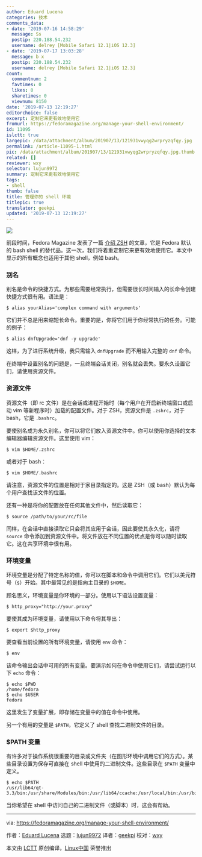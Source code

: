 ```yaml
---
author: Eduard Lucena
categories: 技术
comments_data:
- date: '2019-07-16 14:58:29'
  message: Ss
  postip: 220.188.54.232
  username: delrey [Mobile Safari 12.1|iOS 12.3]
- date: '2019-07-17 13:03:28'
  message: b x
  postip: 220.188.54.232
  username: delrey [Mobile Safari 12.1|iOS 12.3]
count:
  commentnum: 2
  favtimes: 0
  likes: 0
  sharetimes: 0
  viewnum: 8150
date: '2019-07-13 12:19:27'
editorchoice: false
excerpt: 定制它来更有效地使用它
fromurl: https://fedoramagazine.org/manage-your-shell-environment/
id: 11095
islctt: true
largepic: /data/attachment/album/201907/13/121931vwyqg2wrpryzqfqy.jpg
permalink: /article-11095-1.html
pic: /data/attachment/album/201907/13/121931vwyqg2wrpryzqfqy.jpg.thumb.jpg
related: []
reviewer: wxy
selector: lujun9972
summary: 定制它来更有效地使用它
tags:
- shell
thumb: false
title: 管理你的 shell 环境
titlepic: true
translator: geekpi
updated: '2019-07-13 12:19:27'
---
```


![](/data/attachment/album/201907/13/121931vwyqg2wrpryzqfqy.jpg)


前段时间，Fedora Magazine 发表了一篇 [介绍 ZSH](https://fedoramagazine.org/set-zsh-fedora-system/) 的文章，它是 Fedora 默认的 bash shell 的替代品。这一次，我们将着重定制它来更有效地使用它。本文中显示的所有概念也适用于其他 shell，例如 bash。


### 别名


别名是命令的快捷方式。为那些需要经常执行，但需要很长时间输入的长命令创建快捷方式很有用。语法是：



```
$ alias yourAlias='complex command with arguments'
```

它们并不总是用来缩短长命令。重要的是，你将它们用于你经常执行的任务。可能的例子：



```
$ alias dnfUpgrade='dnf -y upgrade'
```

这样，为了进行系统升级，我只需输入 `dnfUpgrade` 而不用输入完整的 `dnf` 命令。


在终端中设置别名的问题是，一旦终端会话关闭，别名就会丢失。要永久设置它们，请使用资源文件。


### 资源文件


资源文件（即 rc 文件）是在会话或进程开始时（每个用户在开启新终端窗口或启动 vim 等新程序时）加载的配置文件。对于 ZSH，资源文件是 `.zshrc`，对于 bash，它是 `.bashrc`。


要使别名成为永久别名，你可以将它们放入资源文件中。你可以使用你选择的文本编辑器编辑资源文件。这里使用 vim：



```
$ vim $HOME/.zshrc
```

或者对于 bash：



```
$ vim $HOME/.bashrc
```

请注意，资源文件的位置是相对于家目录指定的。这是 ZSH（或 bash）默认为每个用户查找该文件的位置。


还有一种是将你的配置放在任何其他文件中，然后读取它：



```
$ source /path/to/your/rc/file
```

同样，在会话中直接读取它只会将其应用于会话，因此要使其永久化，请将 `source` 命令添加到资源文件中。将文件放在不同位置的优点是你可以随时读取它。这在共享环境中很有用。


### 环境变量


环境变量是分配了特定名称的值，你可以在脚本和命令中调用它们。它们以美元符号（`$`）开始。其中最常见的是指向主目录的 `$HOME`。


顾名思义，环境变量是你环境的一部分。使用以下语法设置变量：



```
$ http_proxy="http://your.proxy"
```

要使其成为环境变量，请使用以下命令将其导出：



```
$ export $http_proxy
```

要查看当前设置的所有环境变量，请使用 `env` 命令：



```
$ env
```

该命令输出会话中可用的所有变量。要演示如何在命令中使用它们，请尝试运行以下 `echo` 命令：



```
$ echo $PWD
/home/fedora
$ echo $USER
fedora
```

这里发生了变量扩展，即存储在变量中的值在命令中使用。


另一个有用的变量是 `$PATH`，它定义了 shell 查找二进制文件的目录。


### $PATH 变量


有许多对于操作系统很重要的目录或文件夹（在图形环境中调用它们的方式）。某些目录设置为保存可直接在 shell 中使用的二进制文件。这些目录在 `$PATH` 变量中定义。



```
$ echo $PATH
/usr/lib64/qt-3.3/bin:/usr/share/Modules/bin:/usr/lib64/ccache:/usr/local/bin:/usr/bin:/bin:/usr/local/sbin:/usr/sbin:/usr/libexec/sdcc:/usr/libexec/sdcc:/usr/bin:/bin:/sbin:/usr/sbin:/opt/FortiClient
```

当你希望在 shell 中访问自己的二进制文件（或脚本）时，这会有帮助。




---


via: <https://fedoramagazine.org/manage-your-shell-environment/>


作者：[Eduard Lucena](https://fedoramagazine.org/author/x3mboy/) 选题：[lujun9972](https://github.com/lujun9972) 译者：[geekpi](https://github.com/geekpi) 校对：[wxy](https://github.com/wxy)


本文由 [LCTT](https://github.com/LCTT/TranslateProject) 原创编译，[Linux中国](https://linux.cn/) 荣誉推出